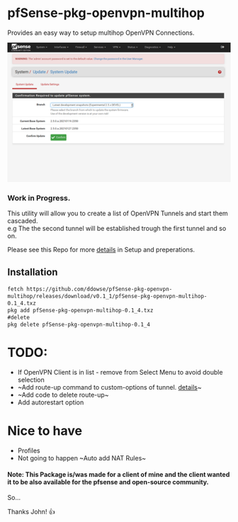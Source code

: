 # pfSense-pkg-openvpn-multihop
Provides an easy way to setup multihop OpenVPN Connections. 

![screenshot](screenrecord.gif)

### Work in Progress.

This utility will allow you to create a list of OpenVPN Tunnels and start them cascaded.                                                                                                                                                                                                                                                                                    
e.g The the second tunnel will be established trough the first tunnel and so on. 

Please see this Repo for more [details](https://github.com/ddowse/pf-tunnelactive) in Setup and
preperations. 
                                                                                                                                                                                                                                                                                                                                                                            
## Installation 

```bash: 
fetch https://github.com/ddowse/pfSense-pkg-openvpn-multihop/releases/download/v0.1_1/pfSense-pkg-openvpn-multihop-0.1_4.txz
pkg add pfSense-pkg-openvpn-multihop-0.1_4.txz
#delete
pkg delete pfSense-pkg-openvpn-multihop-0.1_4
```

# TODO: 
- If OpenVPN Client is in list - remove from Select Menu to avoid double selection
- ~Add route-up command to custom-options of tunnel. [details](https://github.com/ddowse/pf-tunnelactive#cascading-vpn)~
- ~Add code to delete route-up~ 
- Add autorestart option

# Nice to have
- Profiles
- Not going to happen ~Auto add NAT Rules~ 

#### Note: This Package is/was made for a client of mine and the client wanted it to be also available for the pfsense and open-source community.  

So... 

Thanks John! :thumbsup:
